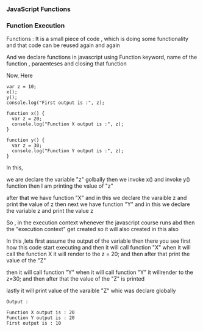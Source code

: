 ### JavaScript Functions

<h3>Function Execution</h3>

Functions : It is a small piece of code , which is doing some functionality and that code can be reused again and again

And we declare functions in javascript using Function keyword, name of the function , paraenteses and closing that function

Now, Here

```
var z = 10;
x();
y();
console.log("First output is :", z);

function x() {
  var z = 20;
  console.log("Function X output is :", z);
}

function y() {
  var z = 30;
  console.log("Function Y output is :", z);
}
```

In this,

we are declare the variable "z" golbally
then we invoke x() and invoke y() function
then I am printing the value of "z"

after that
we have function "X" and in this we declare the varaible z and print the value of z
then next
we have function "Y" and in this we declare the variable z and print the value z

So , in the execution context
whenever the javascript course runs abd then the "execution context" get created so it will also created in this also

In this ,lets first assume the output of the variable then there you see first how this code start executing and then it will call function "X" when it will call the function X
it will render to the z = 20; and then after that print the value of the "Z"

then it will call function "Y" when it will call function "Y" it willrender to the z=30;
and then after that the value of the "Z" is printed

lastly it will print value of the varaible "Z" whic was declare globally

```
Output :

Function X output is : 20
Function Y output is : 20
First output is : 10
```
